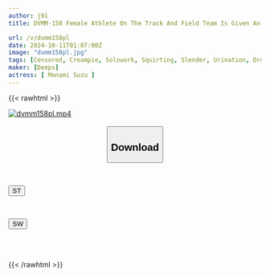 ```yaml
---
author: j91
title: DVMM-158 Female Athlete On The Track And Field Team Is Given An Aphrodisiac And Her Pussy Bursts, Leaking And Climaxing! A Drug-induced Orgy Training Camp Where She Is Made To Squirt And Climax Many Times By The Male Team Member's Insatiable Dick, Monami Suzu

url: /v/dvmm158pl
date: 2024-10-11T01:07:00Z
image: "dvmm158pl.jpg"
tags: [Censored, Creampie, Solowork, Squirting, Slender, Urination, Drug	]
maker: [Deeps]
actress: [ Monami Suzu ]
---
```



{{< rawhtml >}}

<div class="video" data-videoid="1WoDXwGaoVi0oB">
    <a href="javascript:;">
        <img src="/v/dvmm158pl/dvmm158pl.jpg" width="WIDTH" height="HEIGHT" alt="dvmm158pl.mp4" loading="lazy">
    </a>
</div>

<script type="text/javascript" src="https://j91.asia/asset/on-demand-st.js"></script>

<br>
  <link rel="stylesheet" href="https://j91.asia/asset/bs5.css">
  
  <center>
  <button class="btn btn-primary" type="button" data-bs-toggle="collapse" data-bs-target=".multi-collapse" aria-expanded="false" aria-controls="multiCollapseExample1 multiCollapseExample2"><h2>Download</h2></button></center>
</p>
<div class="row">
  <div class="col">
    <div class="collapse multi-collapse" id="multiCollapseExample1">
      <div class="card card-body">
	      	      <br>
<div class="buttons">  
<p><a href="/v/dvmm158pl/st.html" target="_blank"><button class="btn-hover color-3"><i class="fa fa-download"></i> ST</button></a></p></div>
    </div>
  </div>
</div>
  <div class="col">
    <div class="collapse multi-collapse" id="multiCollapseExample2">
      <div class="card card-body">
	      <br>
<div class="buttons">
<p><a href="/v/dvmm158pl/sw.html" target="_blank"><button class="btn-hover color-2"><i class="fa fa-download"></i> SW</button></a></p></div>
<br><br>
      </div>
    </div>
  </div>
</div>

{{< /rawhtml >}}